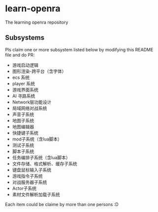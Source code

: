 # learn-openra
The learning openra repository

## Subsystems

Pls claim one or more subsystem listed below by modifying this README file and do PR:

- 游戏启动逻辑
- 图形渲染-跨平台（含字体）
- ecs 系统
- player 系统
- 游戏界面系统 
- AI 寻路系统 
- Network层功能设计
- 局域网络对战系统
- 声音子系统
- 地图子系统
- 地图编辑器
- 快捷键子系统 
- mod子系统（含lua脚本）
- 测试子系统
- 脚本子系统
- 任务编排子系统（含lua脚本）
- 文件存储、格式解析、缓存子系统
- 键盘鼠标输入子系统
- 游戏指令子系统
- 对战服务器子系统
- Actor子系统
- 素材文件解析加载子系统

Each item could be claime by more than one persons :D


